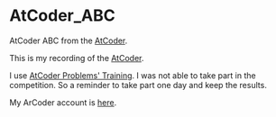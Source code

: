 # AtCoder_ABC
AtCoder ABC from the [AtCoder](https://atcoder.jp/?lang=ja).

This is my recording of the [AtCoder](https://atcoder.jp/?lang=ja).

I use [AtCoder Problems' Training](https://kenkoooo.com/atcoder/#/table/).
I was not able to take part in the competition.
So a reminder to take part one day and keep the results.

My ArCoder account is [here](https://atcoder.jp/users/Ray_sk8).
